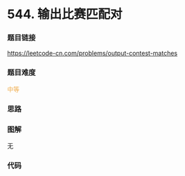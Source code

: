 # 544. 输出比赛匹配对

### 题目链接

https://leetcode-cn.com/problems/output-contest-matches

### 题目难度

<font color=#F0AD4E>中等</font>

### 思路



### 图解

无

### 代码

```python
```